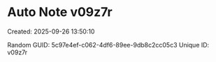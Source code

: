 ﻿# Auto Note v09z7r
Created: 2025-09-26 13:50:10

Random GUID: 5c97e4ef-c062-4df6-89ee-9db8c2cc05c3
Unique ID: v09z7r
